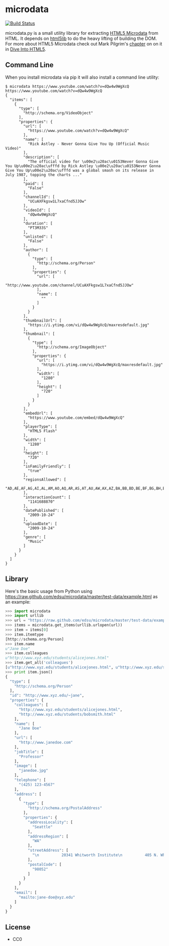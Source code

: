 microdata
=========

[![Build Status](https://github.com/edsu/microdata/actions/workflows/ci.yml/badge.svg)](https://github.com/edsu/microdata/actions/workflows/ci.yml)
 
microdata.py is a small utility library for extracting [HTML5
Microdata](http://dev.w3.org/html5/md/) from HTML. It depends on
[html5lib](http://code.google.com/p/html5lib/) to do the heavy lifting of
building the DOM. For more about HTML5 Microdata check out Mark Pilgrim's
[chapter](http://diveintohtml5.org/extensibility.html) on on it in [Dive Into
HTML5](http://diveintohtml5.org/).

Command Line
------------

When you install microdata via pip it will also install a command line utility: 

```
$ microdata https://www.youtube.com/watch?v=dQw4w9WgXcQ
https://www.youtube.com/watch?v=dQw4w9WgXcQ
{
  "items": [
    {
      "type": [
        "http://schema.org/VideoObject"
      ],
      "properties": {
        "url": [
          "https://www.youtube.com/watch?v=dQw4w9WgXcQ"
        ],
        "name": [
          "Rick Astley - Never Gonna Give You Up (Official Music Video)"
        ],
        "description": [
          "The official video for \u00e2\u20ac\u0153Never Gonna Give You Up\u00e2\u20ac\ufffd by Rick Astley \u00e2\u20ac\u0153Never Gonna Give You Up\u00e2\u20ac\ufffd was a global smash on its release in July 1987, topping the charts ..."
        ],
        "paid": [
          "False"
        ],
        "channelId": [
          "UCuAXFkgsw1L7xaCfnd5JJOw"
        ],
        "videoId": [
          "dQw4w9WgXcQ"
        ],
        "duration": [
          "PT3M33S"
        ],
        "unlisted": [
          "False"
        ],
        "author": [
          {
            "type": [
              "http://schema.org/Person"
            ],
            "properties": {
              "url": [
                "http://www.youtube.com/channel/UCuAXFkgsw1L7xaCfnd5JJOw"
              ],
              "name": [
                ""
              ]
            }
          }
        ],
        "thumbnailUrl": [
          "https://i.ytimg.com/vi/dQw4w9WgXcQ/maxresdefault.jpg"
        ],
        "thumbnail": [
          {
            "type": [
              "http://schema.org/ImageObject"
            ],
            "properties": {
              "url": [
                "https://i.ytimg.com/vi/dQw4w9WgXcQ/maxresdefault.jpg"
              ],
              "width": [
                "1280"
              ],
              "height": [
                "720"
              ]
            }
          }
        ],
        "embedUrl": [
          "https://www.youtube.com/embed/dQw4w9WgXcQ"
        ],
        "playerType": [
          "HTML5 Flash"
        ],
        "width": [
          "1280"
        ],
        "height": [
          "720"
        ],
        "isFamilyFriendly": [
          "true"
        ],
        "regionsAllowed": [
          "AD,AE,AF,AG,AI,AL,AM,AO,AQ,AR,AS,AT,AU,AW,AX,AZ,BA,BB,BD,BE,BF,BG,BH,BI,BJ,BL,BM,BN,BO,BQ,BR,BS,BT,BV,BW,BY,BZ,CA,CC,CD,CF,CG,CH,CI,CK,CL,CM,CN,CO,CR,CU,CV,CW,CX,CY,CZ,DE,DJ,DK,DM,DO,DZ,EC,EE,EG,EH,ER,ES,ET,FI,FJ,FK,FM,FO,FR,GA,GB,GD,GE,GF,GG,GH,GI,GL,GM,GN,GP,GQ,GR,GS,GT,GU,GW,GY,HK,HM,HN,HR,HT,HU,ID,IE,IL,IM,IN,IO,IQ,IR,IS,IT,JE,JM,JO,JP,KE,KG,KH,KI,KM,KN,KP,KR,KW,KY,KZ,LA,LB,LC,LI,LK,LR,LS,LT,LU,LV,LY,MA,MC,MD,ME,MF,MG,MH,MK,ML,MM,MN,MO,MP,MQ,MR,MS,MT,MU,MV,MW,MX,MY,MZ,NA,NC,NE,NF,NG,NI,NL,NO,NP,NR,NU,NZ,OM,PA,PE,PF,PG,PH,PK,PL,PM,PN,PR,PS,PT,PW,PY,QA,RE,RO,RS,RU,RW,SA,SB,SC,SD,SE,SG,SH,SI,SJ,SK,SL,SM,SN,SO,SR,SS,ST,SV,SX,SY,SZ,TC,TD,TF,TG,TH,TJ,TK,TL,TM,TN,TO,TR,TT,TV,TW,TZ,UA,UG,UM,US,UY,UZ,VA,VC,VE,VG,VI,VN,VU,WF,WS,YE,YT,ZA,ZM,ZW"
        ],
        "interactionCount": [
          "1141688870"
        ],
        "datePublished": [
          "2009-10-24"
        ],
        "uploadDate": [
          "2009-10-24"
        ],
        "genre": [
          "Music"
        ]
      }
    }
  ]
}
```


Library
-------

Here's the basic usage from Python using https://raw.github.com/edsu/microdata/master/test-data/example.html as an example:

```python
>>> import microdata
>>> import urllib
>>> url = "https://raw.github.com/edsu/microdata/master/test-data/example.html"
>>> items = microdata.get_items(urllib.urlopen(url))
>>> item = items[0]
>>> item.itemtype
[http://schema.org/Person]
>>> item.name
u"Jane Doe"
>>> item.colleagues
u"http://www.xyz.edu/students/alicejones.html"
>>> item.get_all('colleagues')
[u"http://www.xyz.edu/students/alicejones.html", u"http://www.xyz.edu/students/bobsmith.html"]
>>> print item.json()
{
  "type": [
    "http://schema.org/Person"
  ],
  "id": "http://www.xyz.edu/~jane",
  "properties": {
    "colleagues": [
      "http://www.xyz.edu/students/alicejones.html",
      "http://www.xyz.edu/students/bobsmith.html"
    ],
    "name": [
      "Jane Doe"
    ],
    "url": [
      "http://www.janedoe.com"
    ],
    "jobTitle": [
      "Professor"
    ],
    "image": [
      "janedoe.jpg"
    ],
    "telephone": [
      "(425) 123-4567"
    ],
    "address": [
      {
        "type": [
          "http://schema.org/PostalAddress"
        ],
        "properties": {
          "addressLocality": [
            "Seattle"
          ],
          "addressRegion": [
            "WA"
          ],
          "streetAddress": [
            "\n          20341 Whitworth Institute\n          405 N. Whitworth\n        "
          ],
          "postalCode": [
            "98052"
          ]
        }
      }
    ],
    "email": [
      "mailto:jane-doe@xyz.edu"
    ]
  }
}
```

License
-------

* CC0
